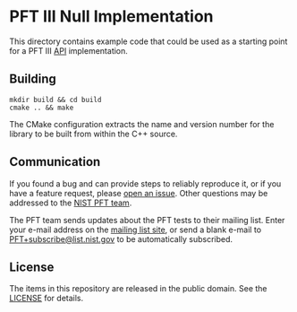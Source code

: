 PFT III Null Implementation
===========================

This directory contains example code that could be used as a starting point for
a PFT III [API] implementation.

Building
--------
```
mkdir build && cd build
cmake .. && make
```

The CMake configuration extracts the name and version number for the library to
be built from within the C++ source.

Communication
-------------
If you found a bug and can provide steps to reliably reproduce it, or if you
have a feature request, please [open an issue]. Other questions may be addressed
to the [NIST PFT team].

The PFT team sends updates about the PFT tests to their mailing list. Enter your
e-mail address on the [mailing list site], or send a blank e-mail to
PFT+subscribe@list.nist.gov to be automatically subscribed.

License
-------
The items in this repository are released in the public domain. See the
[LICENSE] for details.

[`libpftiii`]: https://github.com/usnistgov/pft/blob/master/pftiii/libpftiii
[NIST PFT team]: mailto:pft@nist.gov
[open an issue]: https://github.com/usnistgov/pft/issues
[mailing list site]: https://groups.google.com/a/list.nist.gov/forum/#!forum/pft/join
[LICENSE]: https://github.com/usnistgov/pft/blob/master/LICENSE.md
[API]: https://pages.nist.gov/pft/doc/pftiii/api
